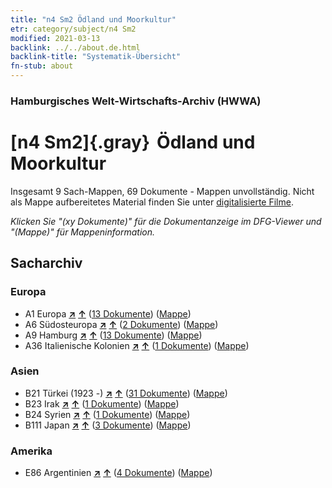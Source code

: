 ```yaml
---
title: "n4 Sm2 Ödland und Moorkultur"
etr: category/subject/n4 Sm2
modified: 2021-03-13
backlink: ../../about.de.html
backlink-title: "Systematik-Übersicht"
fn-stub: about
---
```


### Hamburgisches Welt-Wirtschafts-Archiv (HWWA)
# [n4 Sm2]{.gray}&#8201; Ödland und Moorkultur&#160; 




Insgesamt 9 Sach-Mappen, 69 Dokumente - Mappen unvollständig.
Nicht als Mappe aufbereitetes Material finden Sie unter [digitalisierte Filme](/film/h1_sh).

_Klicken Sie "(xy Dokumente)" für die Dokumentanzeige im DFG-Viewer und "(Mappe)" für Mappeninformation._

## Sacharchiv




### Europa

- A1 Europa [**&nearr;**](../../../geo/i/140892/about.de.html "Europa (alle Mappen)") [**&uarr;**](../../../geo/about.de.html#A1 "Ländersystematik") (<a href="https://pm20.zbw.eu/dfgview/sh/140892,145050" title="über: Europa : Ödland und Moorkultur" target="_blank">13 Dokumente</a>) ([Mappe](../../../../folder/sh/1408xx/140892/1450xx/145050/about.de.html))
- A6 Südosteuropa [**&nearr;**](../../../geo/i/140900/about.de.html "Südosteuropa (alle Mappen)") [**&uarr;**](../../../geo/about.de.html#A6 "Ländersystematik") (<a href="https://pm20.zbw.eu/dfgview/sh/140900,145050" title="über: Südosteuropa : Ödland und Moorkultur" target="_blank">2 Dokumente</a>) ([Mappe](../../../../folder/sh/1409xx/140900/1450xx/145050/about.de.html))
- A9 Hamburg [**&nearr;**](../../../geo/i/140905/about.de.html "Hamburg (alle Mappen)") [**&uarr;**](../../../geo/about.de.html#A9 "Ländersystematik") (<a href="https://pm20.zbw.eu/dfgview/sh/140905,145050" title="über: Hamburg : Ödland und Moorkultur" target="_blank">13 Dokumente</a>) ([Mappe](../../../../folder/sh/1409xx/140905/1450xx/145050/about.de.html))
- A36 Italienische Kolonien [**&nearr;**](../../../geo/i/141012/about.de.html "Italienische Kolonien (alle Mappen)") [**&uarr;**](../../../geo/about.de.html#A36 "Ländersystematik") (<a href="https://pm20.zbw.eu/dfgview/sh/141012,145050" title="über: Italienische Kolonien : Ödland und Moorkultur" target="_blank">1 Dokumente</a>) ([Mappe](../../../../folder/sh/1410xx/141012/1450xx/145050/about.de.html))

### Asien

- B21 Türkei (1923 -) [**&nearr;**](../../../geo/i/141111/about.de.html "Türkei (1923 -) (alle Mappen)") [**&uarr;**](../../../geo/about.de.html#B21 "Ländersystematik") (<a href="https://pm20.zbw.eu/dfgview/sh/141111,145050" title="über: Türkei (1923 -) : Ödland und Moorkultur" target="_blank">31 Dokumente</a>) ([Mappe](../../../../folder/sh/1411xx/141111/1450xx/145050/about.de.html))
- B23 Irak [**&nearr;**](../../../geo/i/141113/about.de.html "Irak (alle Mappen)") [**&uarr;**](../../../geo/about.de.html#B23 "Ländersystematik") (<a href="https://pm20.zbw.eu/dfgview/sh/141113,145050" title="über: Irak : Ödland und Moorkultur" target="_blank">1 Dokumente</a>) ([Mappe](../../../../folder/sh/1411xx/141113/1450xx/145050/about.de.html))
- B24 Syrien [**&nearr;**](../../../geo/i/141114/about.de.html "Syrien (alle Mappen)") [**&uarr;**](../../../geo/about.de.html#B24 "Ländersystematik") (<a href="https://pm20.zbw.eu/dfgview/sh/141114,145050" title="über: Syrien : Ödland und Moorkultur" target="_blank">1 Dokumente</a>) ([Mappe](../../../../folder/sh/1411xx/141114/1450xx/145050/about.de.html))
- B111 Japan [**&nearr;**](../../../geo/i/141272/about.de.html "Japan (alle Mappen)") [**&uarr;**](../../../geo/about.de.html#B111 "Ländersystematik") (<a href="https://pm20.zbw.eu/dfgview/sh/141272,145050" title="über: Japan : Ödland und Moorkultur" target="_blank">3 Dokumente</a>) ([Mappe](../../../../folder/sh/1412xx/141272/1450xx/145050/about.de.html))

### Amerika

- E86 Argentinien [**&nearr;**](../../../geo/i/141692/about.de.html "Argentinien (alle Mappen)") [**&uarr;**](../../../geo/about.de.html#E86 "Ländersystematik") (<a href="https://pm20.zbw.eu/dfgview/sh/141692,145050" title="über: Argentinien : Ödland und Moorkultur" target="_blank">4 Dokumente</a>) ([Mappe](../../../../folder/sh/1416xx/141692/1450xx/145050/about.de.html))


